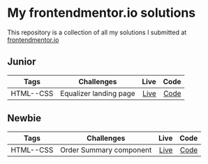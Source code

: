 # My frontendmentor.io solutions

This repository is a collection of all my solutions I submitted at [frontendmentor.io](https://www.frontendmentor.io/home)

## Junior

| Tags      |       Challenges       |                                              Live |                                                                                     Code |
| --------- | :--------------------: | ------------------------------------------------: | ---------------------------------------------------------------------------------------: |
| HTML--CSS | Equalizer landing page | [Live](https://equalizer-landing-lp.netlify.app/) | [Code](https://github.com/Lokesh8055/frontendmentor.io/tree/main/equalizer-landing-page) |

## Newbie

| Tags      |       Challenges        |                                          Live |                                                                                           Code |
| --------- | :---------------------: | --------------------------------------------: | ---------------------------------------------------------------------------------------------: |
| HTML--CSS | Order Summary component | [Live](https://order-summary-lp.netlify.app/) | [Code](https://github.com/Lokesh8055/frontendmentor.io/tree/main/order-summary-component-main) |